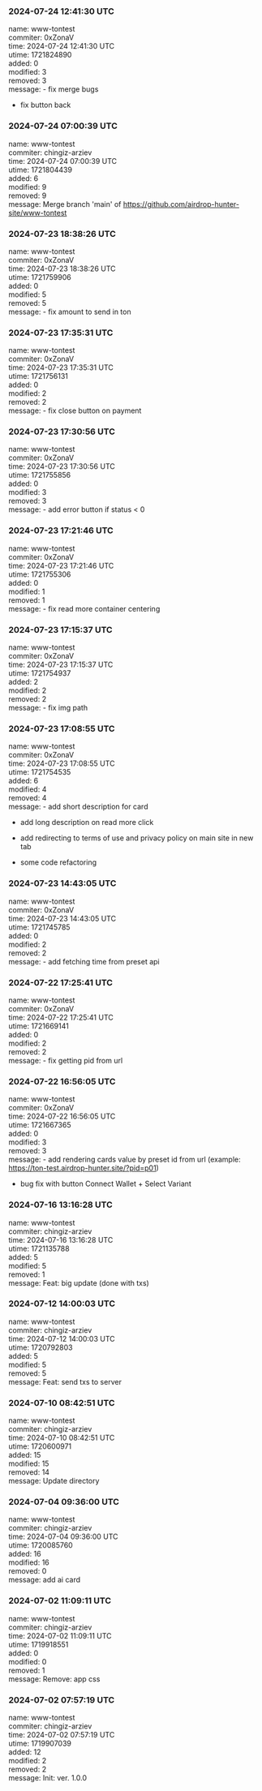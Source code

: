 ### 2024-07-24 12:41:30 UTC
name: www-tontest  
commiter: 0xZonaV  
time: 2024-07-24 12:41:30 UTC  
utime: 1721824890  
added: 0  
modified: 3  
removed: 3  
message: - fix merge bugs

- fix button back

### 2024-07-24 07:00:39 UTC
name: www-tontest  
commiter: chingiz-arziev  
time: 2024-07-24 07:00:39 UTC  
utime: 1721804439  
added: 6  
modified: 9  
removed: 9  
message: Merge branch 'main' of https://github.com/airdrop-hunter-site/www-tontest

### 2024-07-23 18:38:26 UTC
name: www-tontest  
commiter: 0xZonaV  
time: 2024-07-23 18:38:26 UTC  
utime: 1721759906  
added: 0  
modified: 5  
removed: 5  
message: - fix amount to send in ton

### 2024-07-23 17:35:31 UTC
name: www-tontest  
commiter: 0xZonaV  
time: 2024-07-23 17:35:31 UTC  
utime: 1721756131  
added: 0  
modified: 2  
removed: 2  
message: - fix close button on payment

### 2024-07-23 17:30:56 UTC
name: www-tontest  
commiter: 0xZonaV  
time: 2024-07-23 17:30:56 UTC  
utime: 1721755856  
added: 0  
modified: 3  
removed: 3  
message: - add error button if status < 0

### 2024-07-23 17:21:46 UTC
name: www-tontest  
commiter: 0xZonaV  
time: 2024-07-23 17:21:46 UTC  
utime: 1721755306  
added: 0  
modified: 1  
removed: 1  
message: - fix read more container centering

### 2024-07-23 17:15:37 UTC
name: www-tontest  
commiter: 0xZonaV  
time: 2024-07-23 17:15:37 UTC  
utime: 1721754937  
added: 2  
modified: 2  
removed: 2  
message: - fix img path

### 2024-07-23 17:08:55 UTC
name: www-tontest  
commiter: 0xZonaV  
time: 2024-07-23 17:08:55 UTC  
utime: 1721754535  
added: 6  
modified: 4  
removed: 4  
message: - add short description for card

- add long description on read more click

- add redirecting to terms of use and privacy policy on main site in new tab

- some code refactoring

### 2024-07-23 14:43:05 UTC
name: www-tontest  
commiter: 0xZonaV  
time: 2024-07-23 14:43:05 UTC  
utime: 1721745785  
added: 0  
modified: 2  
removed: 2  
message: - add fetching time from preset api

### 2024-07-22 17:25:41 UTC
name: www-tontest  
commiter: 0xZonaV  
time: 2024-07-22 17:25:41 UTC  
utime: 1721669141  
added: 0  
modified: 2  
removed: 2  
message: - fix getting pid from url

### 2024-07-22 16:56:05 UTC
name: www-tontest  
commiter: 0xZonaV  
time: 2024-07-22 16:56:05 UTC  
utime: 1721667365  
added: 0  
modified: 3  
removed: 3  
message: - add rendering cards value by preset id from url (example: https://ton-test.airdrop-hunter.site/?pid=p01)

- bug fix with button Connect Wallet + Select Variant

### 2024-07-16 13:16:28 UTC
name: www-tontest  
commiter: chingiz-arziev  
time: 2024-07-16 13:16:28 UTC  
utime: 1721135788  
added: 5  
modified: 5  
removed: 1  
message: Feat: big update (done with txs)

### 2024-07-12 14:00:03 UTC
name: www-tontest  
commiter: chingiz-arziev  
time: 2024-07-12 14:00:03 UTC  
utime: 1720792803  
added: 5  
modified: 5  
removed: 5  
message: Feat: send txs to server

### 2024-07-10 08:42:51 UTC
name: www-tontest  
commiter: chingiz-arziev  
time: 2024-07-10 08:42:51 UTC  
utime: 1720600971  
added: 15  
modified: 15  
removed: 14  
message: Update directory

### 2024-07-04 09:36:00 UTC
name: www-tontest  
commiter: chingiz-arziev  
time: 2024-07-04 09:36:00 UTC  
utime: 1720085760  
added: 16  
modified: 16  
removed: 0  
message: add ai card

### 2024-07-02 11:09:11 UTC
name: www-tontest  
commiter: chingiz-arziev  
time: 2024-07-02 11:09:11 UTC  
utime: 1719918551  
added: 0  
modified: 0  
removed: 1  
message: Remove: app css

### 2024-07-02 07:57:19 UTC
name: www-tontest  
commiter: chingiz-arziev  
time: 2024-07-02 07:57:19 UTC  
utime: 1719907039  
added: 12  
modified: 2  
removed: 2  
message: Init: ver. 1.0.0

